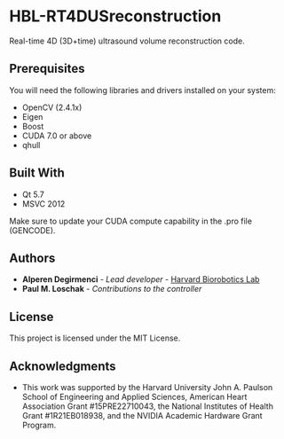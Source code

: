 # HBL-RT4DUSreconstruction
Real-time 4D (3D+time) ultrasound volume reconstruction code.

## Prerequisites

You will need the following libraries and drivers installed on your system:
* OpenCV (2.4.1x)
* Eigen
* Boost
* CUDA 7.0 or above
* qhull

## Built With

* Qt 5.7
* MSVC 2012

Make sure to update your CUDA compute capability in the .pro file (GENCODE).

## Authors

* **Alperen Degirmenci** - *Lead developer* - [Harvard Biorobotics Lab](https://scholar.harvard.edu/adegirmenci/)
* **Paul M. Loschak** - *Contributions to the controller*

## License

This project is licensed under the MIT License.

## Acknowledgments

* This work was supported by the Harvard University John A. Paulson School of Engineering and Applied Sciences, American Heart Association Grant #15PRE22710043, the National Institutes of Health Grant #1R21EB018938, and the NVIDIA Academic Hardware Grant Program.
